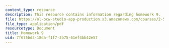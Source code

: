 ```yaml
---
content_type: resource
description: This resource contains information regarding homework 9.
file: https://ol-ocw-studio-app-production.s3.amazonaws.com/courses/2-57-nano-to-macro-transport-processes-spring-2012/7f675bd318daf1f73b7561ef4bb42e57_MIT2_57S12_hw_9.pdf
file_type: application/pdf
resourcetype: Document
title: Homework 9
uid: 7f675bd3-18da-f1f7-3b75-61ef4bb42e57
---
```

